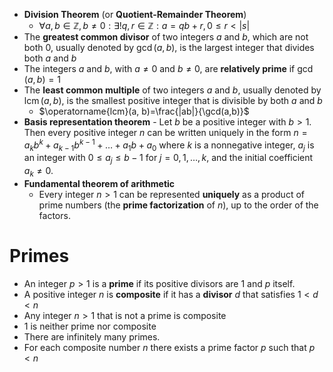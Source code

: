 
- **Division Theorem** (or **Quotient-Remainder Theorem**)
	- $\forall a, b \in \mathbb{Z}, b \ne 0: \exists! q, r \in \mathbb{Z}: a = q b + r, 0 \le r <  |{s}|$
- The **greatest common divisor** of two integers $a$ and $b$, which are not both $0$, usually denoted by $\gcd(a,b)$, is the largest integer that divides both $a$ and $b$
- The integers $a$ and $b$, with $a\neq 0$ and $b \neq 0$, are **relatively prime** if $\gcd(a,b)=1$
- The **least common multiple** of two integers $a$ and $b$, usually denoted by $\operatorname{lcm}(a, b)$, is the smallest positive integer that is divisible by both $a$ and $b$
	- $\operatorname{lcm}(a, b)=\frac{|ab|}{\gcd(a,b)}$
- **Basis representation theorem** - Let $b$ be a positive integer with $b > 1$. Then every positive integer $n$ can be written uniquely in the form $n = a_kb^k + a_{k-1}b^{k-1} + \dots + a_1b + a_0$ where $k$ is a nonnegative integer, $a_j$ is an integer with $0 \leq a_j \leq b - 1$ for $j = 0, 1, \dots, k$, and the initial coefficient $a_k \neq 0$.
- **Fundamental theorem of arithmetic**
	- Every integer $n>1$ can be represented **uniquely** as a product of prime numbers (the **prime factorization** of $n$), up to the order of the factors. 

# Primes 

- An integer $p>1$ is a **prime** if its positive divisors are $1$ and $p$ itself. 
- A positive integer $n$ is **composite** if it has a **divisor** $d$ that satisfies $1<d<n$ 
- Any integer $n>1$ that is not a prime is composite
- $1$ is neither prime nor composite
- There are infinitely many primes.
- For each composite number $n$ there exists a prime factor $p$ such that $p<n$

